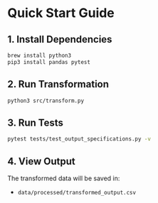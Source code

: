 # Quick Start Guide

## 1. Install Dependencies

```bash
brew install python3
pip3 install pandas pytest
```

## 2. Run Transformation

```bash
python3 src/transform.py
```

## 3. Run Tests

```bash
pytest tests/test_output_specifications.py -v
```

## 4. View Output

The transformed data will be saved in:
- `data/processed/transformed_output.csv`
